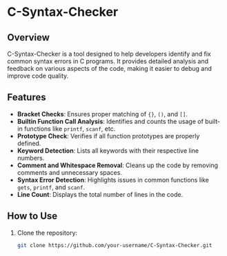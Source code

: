 # C-Syntax-Checker

## Overview
C-Syntax-Checker is a tool designed to help developers identify and fix common syntax errors in C programs. It provides detailed analysis and feedback on various aspects of the code, making it easier to debug and improve code quality.

## Features
- **Bracket Checks**: Ensures proper matching of `{}`, `()`, and `[]`.
- **Builtin Function Call Analysis**: Identifies and counts the usage of built-in functions like `printf`, `scanf`, etc.
- **Prototype Check**: Verifies if all function prototypes are properly defined.
- **Keyword Detection**: Lists all keywords with their respective line numbers.
- **Comment and Whitespace Removal**: Cleans up the code by removing comments and unnecessary spaces.
- **Syntax Error Detection**: Highlights issues in common functions like `gets`, `printf`, and `scanf`.
- **Line Count**: Displays the total number of lines in the code.

## How to Use
1. Clone the repository:
   ```bash
   git clone https://github.com/your-username/C-Syntax-Checker.git



